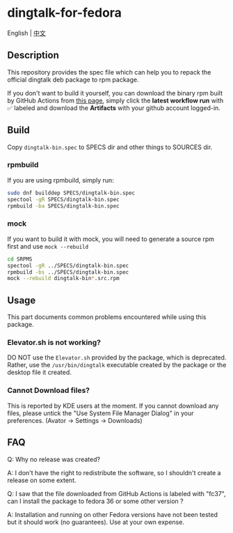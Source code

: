 # dingtalk-for-fedora

English | [中文](README_zh.md)

## Description

This repository provides the spec file which can help you to repack the official dingtalk deb package to rpm package.

If you don't want to build it yourself, you can download the binary rpm built by GitHub Actions from [this page](https://github.com/zhullyb/dingtalk-for-fedora/actions/workflows/rpmbuild.yml), simply click the **latest workflow run** with ✅ labeled and download the **Artifacts** with your github account logged-in.

## Build

Copy `dingtalk-bin.spec` to SPECS dir and other things to SOURCES dir.

### rpmbuild

If you are using rpmbuild, simply run:

```bash
sudo dnf builddep SPECS/dingtalk-bin.spec
spectool -gR SPECS/dingtalk-bin.spec
rpmbuild -ba SPECS/dingtalk-bin.spec
```

### mock

If you want to build it with mock, you will need to generate a source rpm first and use `mock --rebuild`

```bash
cd SRPMS
spectool -gR ../SPECS/dingtalk-bin.spec
rpmbuild -bs ../SPECS/dingtalk-bin.spec
mock --rebuild dingtalk-bin*.src.rpm 
```

## Usage
This part documents common problems encountered while using this package.

### Elevator.sh is not working?
DO NOT use the `Elevator.sh` provided by the package, which is deprecated. Rather, use the `/usr/bin/dingtalk` executable created by the
package or the desktop file it created.

### Cannot Download files?
This is reported by KDE users at the moment. If you cannot download any files, please untick the "Use System File Manager Dialog" in your 
preferences. (Avator -> Settings -> Downloads)


## FAQ

Q: Why no release was created?

A: I don't have the right to redistribute the software, so I shouldn't create a release on some extent.

Q: I saw that the file downloaded from GitHub Actions is labeled with "fc37", can I install the package to fedora 36 or some other version ?

A: Installation and running on other Fedora versions have not been tested but it should work (no guarantees). Use at your own expense.
